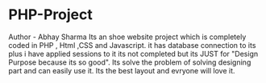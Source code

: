 # PHP-Project
Author - Abhay Sharma
Its an shoe website project which is completely coded in PHP , Html ,CSS and Javascript. 
it has database connection to its plus i have applied sessions to it its not completed but its JUST for "Design Purpose because its so good".
Its solve the problem of solving designing part and can easily use it. Its the best layout and evryone will love it.

